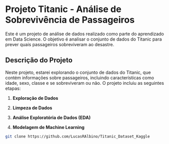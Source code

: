 # Projeto Titanic - Análise de Sobrevivência de Passageiros

Este é um projeto de análise de dados realizado como parte do aprendizado em Data Science. O objetivo é analisar o conjunto de dados do Titanic para prever quais passageiros sobreviveram ao desastre.

## Descrição do Projeto

Neste projeto, estarei explorando o conjunto de dados do Titanic, que contém informações sobre passageiros, incluindo características como idade, sexo, classe e se sobreviveram ou não. O projeto incluiu as seguintes etapas:

1. **Exploração de Dados**

2. **Limpeza de Dados**

3. **Análise Exploratória de Dados (EDA)**

4. **Modelagem de Machine Learning**

```bash
git clone https://github.com/LucasRAlbino/Titanic_Dataset_Kaggle

